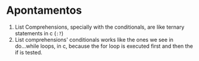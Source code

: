 # Apontamentos

1. List Comprehensions, specially with the conditionals, are like ternary statements in c (```:?```)
2. List comprehensions' conditionals works like the ones we see in do...while loops, in c, because the for loop is executed first and then the if is tested.